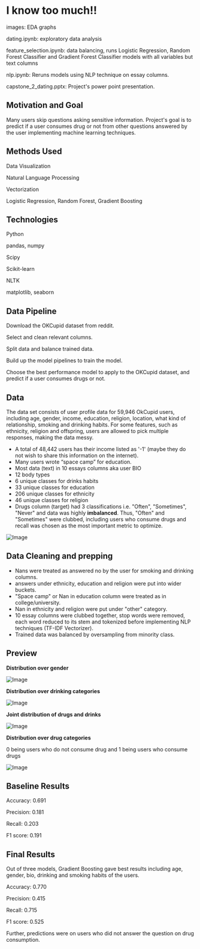 # I know too much!!

images: EDA graphs

dating.ipynb: exploratory data analysis

feature_selection.ipynb: data balancing, runs Logistic Regression, Random Forest Classifier and Gradient Forest Classifier models with all variables but text columns

nlp.ipynb: Reruns models using NLP technique on essay columns.

capstone_2_dating.pptx: Project's power point presentation.

## Motivation and Goal
Many users skip questions asking sensitive information. Project's goal is to predict if a user consumes drug or not from other questions answered by the user implementing machine learning techniques.

## Methods Used

Data Visualization

Natural Language Processing

Vectorization

Logistic Regression, Random Forest, Gradient Boosting

## Technologies
Python

pandas, numpy

Scipy

Scikit-learn

NLTK

matplotlib, seaborn

## Data Pipeline
Download the OKCupid dataset from reddit.

Select and clean relevant columns.

Split data and balance trained data.

Build up the model pipelines to train the model.

Choose the best performance model to apply to the OKCupid dataset, and predict if a user consumes drugs or not.

## Data
The data set consists of user profile data for 59,946 OkCupid users, including age, gender, income, education, religion, location, what kind of relationship, smoking and drinking habits. For some features, such as ethnicity, religion and offspring, users are allowed to pick multiple responses, making the data messy.

* A total of 48,442 users has their income listed as '-1' (maybe they do not wish to share this information on the internet).
* Many users wrote “space camp” for education.
* Most data (text) in 10 essays columns aka user BIO
* 12 body types
* 6 unique classes for drinks habits
* 33 unique classes for education
* 206 unique classes for ethnicity
* 46 unique classes for religion
* Drugs column (target) had 3 classifications i.e. "Often", "Sometimes", "Never" and data was highly **imbalanced**. Thus, "Often" and "Sometimes" were clubbed, including users who consume drugs and recall was chosen as the most important metric to optimize.

![Image](/images/drug_perc.png)

## Data Cleaning and prepping

* Nans were treated as answered no by the user for smoking and drinking columns.
* answers under ethnicity, education and religion were put into wider buckets.
* "Space camp" or Nan in education column were treated as in college/university. 
* Nan in ethnicity and religion were put under "other" category.
* 10 essay columns were clubbed together, stop words were removed, each word reduced to its stem and tokenized before implementing NLP techniques (TF-IDF Vectorizer).
* Trained data was balanced by oversampling from minority class.

## Preview

**Distribution over gender**

![Image](/images/sex.png)

**Distribution over drinking categories**

![Image](/images/drinks.png)

**Joint distribution of drugs and drinks**

![Image](/images/drugs_drinks.png)

**Distribution over drug categories**

 0 being users who do not consume drug and 1 being users who consume drugs
 
![Image](/images/drugs_age.png)

## Baseline Results

Accuracy: 0.691

Precision: 0.181

Recall: 0.203

F1 score: 0.191

## Final Results

Out of three models, Gradient Boosting gave best results including age, gender, bio, drinking and smoking habits of the users.

Accuracy: 0.770

Precision: 0.415

Recall: 0.715

F1 score: 0.525

Further, predictions were on users who did not answer the question on drug consumption.











